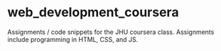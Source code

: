 # web_development_coursera

Assignments / code snippets for the JHU coursera class. Assignments include programming in HTML, CSS, and JS.
